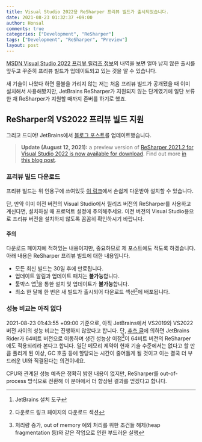 ```yaml
---
title: Visual Studio 2022용 ReSharper 프리뷰 빌드가 출시되었습니다.
date: 2021-08-23 01:32:37 +09:00
author: Honsal
comments: true
categories: ["Development", "ReSharper"]
tags: ["Development", "ReSharper", "Preview"]
layout: post
---
```


[MSDN Visual Studio 2022 프리뷰 릴리즈 정보](https://docs.microsoft.com/ko-kr/visualstudio/releases/2022/release-notes-preview)의 내역을 보면 얼마 남지 않은 출시를 앞두고 꾸준히 프리뷰 빌드가 업데이트되고 있는 것을 알 수 있습니다.

새 기술이 나왔다 하면 물불을 가리지 않는 저는 처음 프리뷰 빌드가 공개됐을 때 이미 설치해서 사용해봤지만, JetBrains ReSharper가 지원되지 않는 단계였기에 일단 보류한 채 ReSharper가 지원할 때까지 존버를 하기로 했죠.

## ReSharper의 VS2022 프리뷰 빌드 지원

그리고 드디어! JetBrains에서 [블로그 포스트](https://blog.jetbrains.com/dotnet/2021/04/28/resharper-and-visual-studio-2022-64-bit/)를 업데이트했습니다.

> **Update (August 12, 2021):** a preview version of [ReSharper 2021.2 for Visual Studio 2022 is now available for download](https://resharper-support.jetbrains.com/hc/en-us/articles/4404930135570?_ga=2.117721097.1464335430.1629649811-197827840.1629649811&_gl=1*g745tu*_ga*MTk3ODI3ODQwLjE2Mjk2NDk4MTE.*_ga_0WQ2ZF5VGT*MTYyOTY0OTgxMS4xLjEuMTYyOTY1MDA0NS4w). Find out more [in this blog post](https://blog.jetbrains.com/dotnet/2021/08/11/support-for-visual-studio-2022-preview/).

### 프리뷰 빌드 다운로드

프리뷰 빌드는 위 인용구에 쓰여있듯 [이 링크](https://resharper-support.jetbrains.com/hc/en-us/articles/4404930135570)에서 손쉽게 다운받아 설치할 수 있습니다.

단, 만약 이미 이전 버전의 Visual Studio에서 릴리즈 버전의 ReSharper를 사용하고 계신다면, 설치하실 때 프로덕트 설정에 주의해주세요. 이전 버전의 Visual Studio용으로 프리뷰 버전을 설치하지 않도록 꼼꼼히 확인하시기 바랍니다.

#### 주의

다운로드 페이지에 적혀있는 내용이지만, 중요하므로 제 포스트에도 적도록 하겠습니다. 아래 내용은 ReSharper 프리뷰 빌드에 대한 내용입니다.

* 모든 최신 빌드는 30일 후에 만료됩니다.
* 업데이트 알림과 업데이트 패치는 **불가능**합니다.
* 툴박스 앱[^1]을 통한 설치 및 업데이트가 **불가능**합니다.
* 최소 한 달에 한 번은 새 빌드가 출시되어 다운로드 섹션[^2]에 배포됩니다.

### 성능 비교는 아직 없다

2021-08-23 01:43:55 +09:00 기준으로, 아직 JetBrains에서 VS2019와 VS2022버전 사이의 성능 비교는 진행하지 않았다고 합니다. 단, [추측 글](https://blog.jetbrains.com/dotnet/2021/04/28/resharper-and-visual-studio-2022-64-bit/)에 의하면 JetBrains Rider가 64비트 버전으로 이동하며 생긴 성능상 이점[^3]이 64비트 버전의 ReSharper에도 적용되리라 본다고 합니다. 일단 메모리 제약이 현재 기술 수준에서는 없다고 할 만큼 풀리게 된 이상, GC 호출 등에 할당되는 시간이 줄어들게 될 것이고 이는 결국 더 부드러운 UI와 직결된다는 의견이네요.

CPU와 관계된 성능 예측은 정확히 밝힌 내용이 없지만, ReSharper를 out-of-process 방식으로 전환해 이 분야에서 더 향상된 결과를 얻겠다고 합니다.

[^1]: JetBrains 설치 도구

[^2]: 다운로드 링크 페이지의 다운로드 섹션

[^3]: 처리량 증가, out of memory 예외 처리를 위한 조건들 해제(heap fragmentation 등)와 같은 작업으로 인한 부드러운 실행
